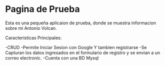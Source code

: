 # Pagina de Prueba
Esta es una pequeña aplicaion de prueba, donde se muestra informacion sobre mi Antonio Volcan.

Caracteristicas Principales:

-CRUD
-Permite Iniciar Sesion con Google Y tambien registrarse
-Se Capturan los datos ingresados en el formulario de registro y se envian a un correo electronic.
-Cuenta con una BD Mysql
